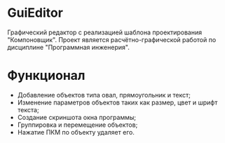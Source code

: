 # GuiEditor
Графический редактор с реализацией шаблона проектирования "Компоновщик". Проект является расчётно-графической работой по дисциплине "Программная инженерия".
# Функционал
* Добавление объектов типа овал, прямоугольник и текст;
* Изменение параметров объектов таких как размер, цвет и шрифт текста;
* Создание скриншота окна программы;
* Группировка и перемещение объектов;
* Нажатие ПКМ по объекту удаляет его.

